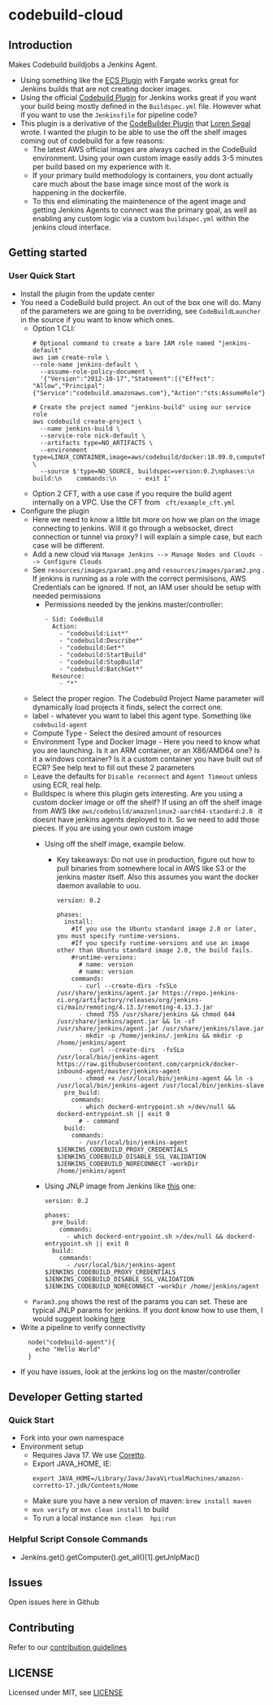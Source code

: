 # codebuild-cloud

## Introduction

Makes Codebuild buildjobs a Jenkins Agent.  
- Using something like the [ECS Plugin](https://github.com/jenkinsci/amazon-ecs-plugin/) with Fargate works great for Jenkins builds that are not creating docker images.
- Using the official [Codebuild Plugin](https://plugins.jenkins.io/aws-codebuild/) for Jenkins works great if you want your build being mostly defined in the `Buildspec.yml` file.  However what if you want to use the `Jenkinsfile` for pipeline code?
- This plugin is a derivative of the [CodeBuilder Plugin](https://github.com/jenkinsci/codebuilder-cloud-plugin) that [Loren Segal](https://github.com/lsegal) wrote.  I wanted the plugin to be able to use the off the shelf images coming out of codebuild for a few reasons:
  - The latest AWS official images are always cached in the CodeBuild environment.  Using your own custom image easily adds 3-5 minutes per build based on my experience with it.
  - If your primary build methodology is containers, you dont actually care much about the base image since most of the work is happening in the dockerfile. 
  - To this end eliminating the maintenence of the agent image and getting Jenkins Agents to connect was the primary goal, as well as enabling any custom logic via a custom `buildspec.yml` within the jenkins cloud interface.

## Getting started

### User Quick Start
- Install the plugin from the update center
- You need a CodeBuild build project.  An out of the box one will do.  Many of the parameters we are going to be overriding, see `CodeBuildLauncher` in the source if you want to know which ones.
  - Option 1 CLI:
    ```
    # Optional command to create a bare IAM role named "jenkins-default"
    aws iam create-role \
    --role-name jenkins-default \
      --assume-role-policy-document \
      '{"Version":"2012-10-17","Statement":[{"Effect": "Allow","Principal":{"Service":"codebuild.amazonaws.com"},"Action":"sts:AssumeRole"}]}'

    # Create the project named "jenkins-build" using our service role
    aws codebuild create-project \
      --name jenkins-build \
      --service-role nick-default \
      --artifacts type=NO_ARTIFACTS \
      --environment type=LINUX_CONTAINER,image=aws/codebuild/docker:18.09.0,computeType=BUILD_GENERAL1_SMALL \
      --source $'type=NO_SOURCE, buildspec=version:0.2\nphases:\n  build:\n    commands:\n      - exit 1'
    ```
  - Option 2 CFT, with a use case if you require the build agent internally on a VPC.  Use the CFT from ` cft/example_cft.yml`
- Configure the plugin
  - Here we need to know a little bit more on how we plan on the image connecting to jenkins.  Will it go through a websocket, direct connection or tunnel via proxy?  I will explain a simple case, but each case will be different.
  - Add a new cloud via `Manage Jenkins --> Manage Nodes and Clouds --> Configure Clouds`
  - See `resources/images/param1.png` and `resources/images/param2.png` . If jenkins is running as a role with the correct permisisons, AWS Credentials can be ignored.  If not, an IAM user should be setup with needed permissions
    - Permissions needed by the jenkins master/controller:
      ```
      - Sid: CodeBuild 
        Action:
          - "codebuild:List*"
          - "codebuild:Describe*"
          - "codebuild:Get*"
          - "codebuild:StartBuild"
          - "codebuild:StopBuild"
          - "codebuild:BatchGet*"
        Resource:
          - "*"
      ```
  - Select the proper region.  The Codebuild Project Name parameter will dynamically load projects it finds, select the correct one.
  - label - whatever you want to label this agent type.  Something like `codebuild-agent`
  - Compute Type - Select the desired amount of resources
  - Environment Type and Docker Image -  Here you need to know what you are launching.  Is it an ARM container, or an X86/AMD64 one?  Is it a windows container?  Is it a custom container you have built out of ECR?  See help text to fill out these 2 parameters
  - Leave the defaults for `Disable reconnect` and `Agent Timeout` unless using ECR, real help.
  - Buildspec is where this plugin gets interesting.  Are you using a custom docker image or off the shelf?  If using an off the shelf image from AWS like `aws/codebuild/amazonlinux2-aarch64-standard:2.0	` it doesnt have jenkins agents deployed to it.  So we need to add those pieces.  If you are using your own custom image
    - Using off the shelf image, example below.  
      - Key takeaways: Do not use in production, figure out how to pull binaries from somewhere local in AWS like S3 or the jenkins master itself.  Also this assumes you want the docker daemon available to uou.
        ```
        version: 0.2

        phases:
          install:
            #If you use the Ubuntu standard image 2.0 or later, you must specify runtime-versions.
            #If you specify runtime-versions and use an image other than Ubuntu standard image 2.0, the build fails.
            #runtime-versions:
              # name: version
              # name: version
            commands:
              - curl --create-dirs -fsSLo /usr/share/jenkins/agent.jar https://repo.jenkins-ci.org/artifactory/releases/org/jenkins-ci/main/remoting/4.13.3/remoting-4.13.3.jar
              - chmod 755 /usr/share/jenkins && chmod 644 /usr/share/jenkins/agent.jar && ln -sf /usr/share/jenkins/agent.jar /usr/share/jenkins/slave.jar
              - mkdir -p /home/jenkins/.jenkins && mkdir -p /home/jenkins/agent
              -  curl --create-dirs  -fsSLo /usr/local/bin/jenkins-agent  https://raw.githubusercontent.com/carpnick/docker-inbound-agent/master/jenkins-agent
              - chmod +x /usr/local/bin/jenkins-agent && ln -s /usr/local/bin/jenkins-agent /usr/local/bin/jenkins-slave
          pre_build:
            commands:
              - which dockerd-entrypoint.sh >/dev/null && dockerd-entrypoint.sh || exit 0
              # - command
          build:
            commands:
              - /usr/local/bin/jenkins-agent $JENKINS_CODEBUILD_PROXY_CREDENTIALS $JENKINS_CODEBUILD_DISABLE_SSL_VALIDATION $JENKINS_CODEBUILD_NORECONNECT -workDir /home/jenkins/agent
        ```
    - Using JNLP image from Jenkins like [this](https://hub.docker.com/r/jenkins/inbound-agent/) one:

        ```
        version: 0.2

        phases:
          pre_build:
            commands:
              - which dockerd-entrypoint.sh >/dev/null && dockerd-entrypoint.sh || exit 0
          build:
            commands:
              - /usr/local/bin/jenkins-agent $JENKINS_CODEBUILD_PROXY_CREDENTIALS $JENKINS_CODEBUILD_DISABLE_SSL_VALIDATION $JENKINS_CODEBUILD_NORECONNECT -workDir /home/jenkins/agent
        ```
  - `Param3.png` shows the rest of the params you can set.  These are typical JNLP params for jenkins.  If you dont know how to use them, I would suggest looking [here](ttps://github.com/jenkinsci/remoting/blob/master/src/main/java/hudson/remoting/jnlp/Main.java)
- Write a pipeline to verify connectivity
  ```
    node("codebuild-agent"){
      echo "Hello World"
    }
  ```
- If you have issues, look at the jenkins log on the master/controller


## Developer Getting started

### Quick Start
  - Fork into your own namespace
  - Environment setup
    - Requires Java 17.  We use [Coretto](https://aws.amazon.com/corretto).
    - Export JAVA_HOME, IE:
      ```
      export JAVA_HOME=/Library/Java/JavaVirtualMachines/amazon-corretto-17.jdk/Contents/Home
      ```
    - Make sure you have a new version of maven:
    `brew install maven`
    - `mvn verify` or `mvn clean install` to build
    - To run a local instance `mvn clean  hpi:run`



### Helpful Script Console Commands
- Jenkins.get().getComputer().get_all()[1].getJnlpMac()

## Issues

Open issues here in Github

## Contributing

Refer to our [contribution guidelines](https://github.com/jenkinsci/.github/blob/master/CONTRIBUTING.md)

## LICENSE

Licensed under MIT, see [LICENSE](LICENSE.md)


